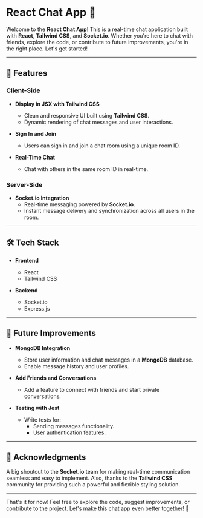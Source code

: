 # React Chat App 💬

Welcome to the **React Chat App**! This is a real-time chat application built with **React**, **Tailwind CSS**, and **Socket.io**. Whether you're here to chat with friends, explore the code, or contribute to future improvements, you're in the right place. Let's get started!

---

## 🚀 Features

### **Client-Side**
- **Display in JSX with Tailwind CSS**
  - Clean and responsive UI built using **Tailwind CSS**.
  - Dynamic rendering of chat messages and user interactions.

- **Sign In and Join**
  - Users can sign in and join a chat room using a unique room ID.

- **Real-Time Chat**
  - Chat with others in the same room ID in real-time.

### **Server-Side**
- **Socket.io Integration**
  - Real-time messaging powered by **Socket.io**.
  - Instant message delivery and synchronization across all users in the room.

---

## 🛠️ Tech Stack

- **Frontend**
  - React
  - Tailwind CSS

- **Backend**
  - Socket.io
  - Express.js

---

## 🔮 Future Improvements

- **MongoDB Integration**
  - Store user information and chat messages in a **MongoDB** database.
  - Enable message history and user profiles.

- **Add Friends and Conversations**
  - Add a feature to connect with friends and start private conversations.

- **Testing with Jest**
  - Write tests for:
    - Sending messages functionality.
    - User authentication features.

---

## 🙏 Acknowledgments

A big shoutout to the **Socket.io** team for making real-time communication seamless and easy to implement. Also, thanks to the **Tailwind CSS** community for providing such a powerful and flexible styling solution.

---

That's it for now! Feel free to explore the code, suggest improvements, or contribute to the project. Let's make this chat app even better together! 🚀
